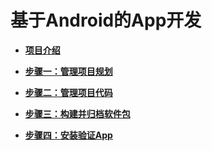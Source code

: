 # 基于Android的App开发<a name="devcloud_qs_0700"></a>

-   **[项目介绍](Android-项目介绍.md)**  

-   **[步骤一：管理项目规划](Android-管理项目规划.md)**  

-   **[步骤二：管理项目代码](Android-管理项目代码.md)**  

-   **[步骤三：构建并归档软件包](Android-构建并归档软件包.md)**  

-   **[步骤四：安装验证App](Android-安装验证App.md)**  


